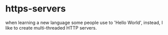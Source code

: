 # https-servers
when learning a new language some people use to 'Hello World', instead, I like to create multi-threaded HTTP servers.
